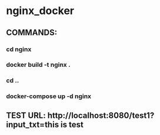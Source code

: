 # nginx_docker

## COMMANDS:
### cd nginx
### <build nginx image> docker build -t nginx .
### cd ..
### <start load balanced service> docker-compose up -d nginx

## TEST URL: http://localhost:8080/test1?input_txt=this is test

